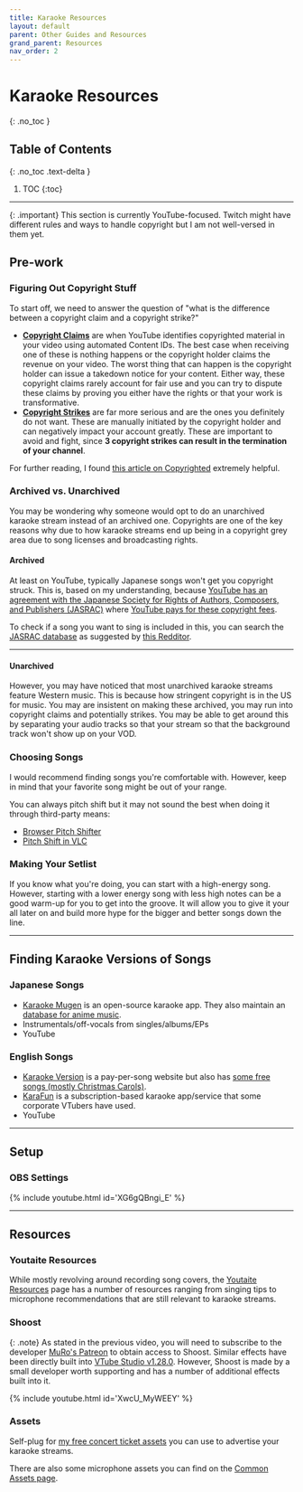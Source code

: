 ```yaml
---
title: Karaoke Resources
layout: default
parent: Other Guides and Resources
grand_parent: Resources
nav_order: 2
---
```


# Karaoke Resources
{: .no_toc }

## Table of Contents
{: .no_toc .text-delta }

1. TOC
{:toc}

-----

{: .important}
This section is currently YouTube-focused. Twitch might have different rules and ways to handle copyright but I am not well-versed in them yet.

## Pre-work

### Figuring Out Copyright Stuff

To start off, we need to answer the question of "what is the difference between a copyright claim and a copyright strike?"

* [**Copyright Claims**](https://support.google.com/youtube/answer/7002106?hl=en) are when YouTube identifies copyrighted material in your video using automated Content IDs. The best case when receiving one of these is nothing happens or the copyright holder claims the revenue on your video. The worst thing that can happen is the copyright holder can issue a takedown notice for your content. Either way, these copyright claims rarely account for fair use and you can try to dispute these claims by proving you either have the rights or that your work is transformative.
* [**Copyright Strikes**](https://support.google.com/youtube/answer/2814000?hl=en) are far more serious and are the ones you definitely do not want. These are manually initiated by the copyright holder and can negatively impact your account greatly. These are important to avoid and fight, since **3 copyright strikes can result in the termination of your channel**.

For further reading, I found [this article on Copyrighted](https://www.copyrighted.com/blog/copyright-claim-vs-strike) extremely helpful.

### Archived vs. Unarchived

You may be wondering why someone would opt to do an unarchived karaoke stream instead of an archived one. Copyrights are one of the key reasons why due to how karaoke streams end up being in a copyright grey area due to song licenses and broadcasting rights.

<div class="code-example bg-grey-lt-000" markdown="1">

#### Archived

At least on YouTube, typically Japanese songs won't get you copyright struck. This is, based on my understanding, because [YouTube has an agreement with the Japanese Society for Rights of Authors, Composers, and Publishers (JASRAC)](https://www.jasrac.or.jp/ejhp/release/2020/0430.html) where [YouTube pays for these copyright fees](https://monolith.law/en/internet/twitter-copyright-singing).

To check if a song you want to sing is included in this, you can search the [JASRAC database](https://www.jasrac.or.jp/ejhp/database.html) as suggested by [this Redditor](https://www.reddit.com/r/VirtualYoutubers/comments/1cvortg/comment/l4uryx0/?utm_source=share&utm_medium=web3x&utm_name=web3xcss&utm_term=1&utm_content=share_button).

-----

#### Unarchived

However, you may have noticed that most unarchived karaoke streams feature Western music. This is because how stringent copyright is in the US for music. You may are insistent on making these archived, you may run into copyright claims and potentially strikes. You may be able to get around this by separating your audio tracks so that your stream so that the background track won't show up on your VOD.

</div>

### Choosing Songs

I would recommend finding songs you're comfortable with. However, keep in mind that your favorite song might be out of your range.

You can always pitch shift but it may not sound the best when doing it through third-party means:
* [Browser Pitch Shifter](https://twitter.com/tiuuie/status/1391431054511075330)
* [Pitch Shift in VLC](https://superuser.com/questions/1157810/can-i-change-the-pitch-using-vlc)

### Making Your Setlist

If you know what you're doing, you can start with a high-energy song. However, starting with a lower energy song with less high notes can be a good warm-up for you to get into the groove. It will allow you to give it your all later on and build more hype for the bigger and better songs down the line.

-----

## Finding Karaoke Versions of Songs

### Japanese Songs
* [Karaoke Mugen](https://karaokes.moe/en/) is an open-source karaoke app. They also maintain an [database for anime music](https://kara.moe/).
* Instrumentals/off-vocals from singles/albums/EPs
* YouTube

### English Songs
* [Karaoke Version](https://www.karaoke-version.com/) is a pay-per-song website but also has [some free songs (mostly Christmas Carols)](https://www.karaoke-version.com/custombackingtrack_free/karaoke.html). 
* [KaraFun](https://www.karafun.com/) is a subscription-based karaoke app/service that some corporate VTubers have used.
* YouTube

-----

## Setup

### OBS Settings

{% include youtube.html id='XG6gQBngi_E' %}

-----

## Resources

### Youtaite Resources

While mostly revolving around recording song covers, the [Youtaite Resources](https://www.youtaite.com/resources) page has a number of resources ranging from singing tips to microphone recommendations that are still relevant to karaoke streams.

### Shoost

{: .note}
As stated in the previous video, you will need to subscribe to the developer [MuRo's Patreon](https://www.patreon.com/MuRo_CG) to obtain access to Shoost. Similar effects have been directly built into [VTube Studio v1.28.0](https://twitter.com/VTubeStudio/status/1737956014186496208). However, Shoost is made by a small developer worth supporting and has a number of additional effects built into it.

{% include youtube.html id='XwcU_MyWEEY' %}

### Assets

Self-plug for [my free concert ticket assets](https://ko-fi.com/s/dd76510bc6) you can use to advertise your karaoke streams.

There are also some microphone assets you can find on the [Common Assets page](https://vtubing.info/resources/assets/common-assets.html#microphones).